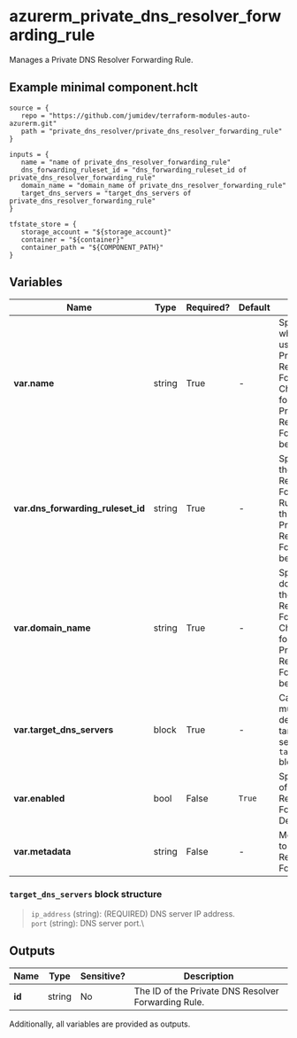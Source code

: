 # azurerm_private_dns_resolver_forwarding_rule

Manages a Private DNS Resolver Forwarding Rule.

## Example minimal component.hclt

```hcl
source = {
   repo = "https://github.com/jumidev/terraform-modules-auto-azurerm.git" 
   path = "private_dns_resolver/private_dns_resolver_forwarding_rule" 
}

inputs = {
   name = "name of private_dns_resolver_forwarding_rule" 
   dns_forwarding_ruleset_id = "dns_forwarding_ruleset_id of private_dns_resolver_forwarding_rule" 
   domain_name = "domain_name of private_dns_resolver_forwarding_rule" 
   target_dns_servers = "target_dns_servers of private_dns_resolver_forwarding_rule" 
}

tfstate_store = {
   storage_account = "${storage_account}" 
   container = "${container}" 
   container_path = "${COMPONENT_PATH}" 
}

```

## Variables

| Name | Type | Required? |  Default  |  Description |
| ---- | ---- | --------- |  ----------- | ----------- |
| **var.name** | string | True | -  |  Specifies the name which should be used for this Private DNS Resolver Forwarding Rule. Changing this forces a new Private DNS Resolver Forwarding Rule to be created. | 
| **var.dns_forwarding_ruleset_id** | string | True | -  |  Specifies the ID of the Private DNS Resolver Forwarding Ruleset. Changing this forces a new Private DNS Resolver Forwarding Rule to be created. | 
| **var.domain_name** | string | True | -  |  Specifies the domain name for the Private DNS Resolver Forwarding Rule. Changing this forces a new Private DNS Resolver Forwarding Rule to be created. | 
| **var.target_dns_servers** | block | True | -  |  Can be specified multiple times to define multiple target DNS servers. Each `target_dns_servers` block. | 
| **var.enabled** | bool | False | `True`  |  Specifies the state of the Private DNS Resolver Forwarding Rule. Defaults to `true`. | 
| **var.metadata** | string | False | -  |  Metadata attached to the Private DNS Resolver Forwarding Rule. | 

### `target_dns_servers` block structure

> `ip_address` (string): (REQUIRED) DNS server IP address.\
> `port` (string): DNS server port.\



## Outputs

| Name | Type | Sensitive? | Description |
| ---- | ---- | --------- | --------- |
| **id** | string | No  | The ID of the Private DNS Resolver Forwarding Rule. | 

Additionally, all variables are provided as outputs.
